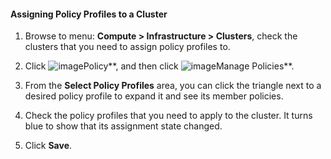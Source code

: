 #### Assigning Policy Profiles to a Cluster

1. Browse to menu: **Compute > Infrastructure > Clusters**, check the clusters that you need to assign policy profiles to.

2. Click ![image](../images/1941.png**)Policy**, and then click ![image](../images/1851.png**)Manage Policies**.

3. From the **Select Policy Profiles** area, you can click the triangle next to a desired policy profile to expand it and see its member policies.

4. Check the policy profiles that you need to apply to the cluster. It turns blue to show that its assignment state changed.

5. Click **Save**.
